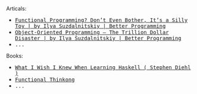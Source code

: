 


Articals: 

[articals:ilya.fp-toy]: ../../../practices-notes/ilya.fp-toy.artical-note
[articals:ilya.oopttdd]: ../../../practices-notes/ilya.oopttdd.artical-note

- <kbd>[Functional Programming? Don’t Even Bother, It’s a Silly Toy | by Ilya Suzdalnitskiy | Better Programming][articals:ilya.fp-toy]</kbd>
- <kbd>[Object-Oriented Programming — The Trillion Dollar Disaster | by Ilya Suzdalnitskiy | Better Programming][articals:ilya.oopttdd]</kbd>
- <kbd>...</kbd>

Books: 

[books:wiwinwlh]: ../../../practices-notes/wiwinwlh.sdiehl.book-note
[books:functional-thinking]: ../../../practices-notes/functional-thinking.isbn9781449365516-note

- <kbd>[What I Wish I Knew When Learning Haskell ( Stephen Diehl )][books:wiwinwlh]</kbd>
- <kbd>[Functional Thinkong][books:functional-thinking]</kbd>
- <kbd>...</kbd>


